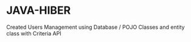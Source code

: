 # JAVA-HIBER

Created Users Management using Database / POJO Classes and entity class with Criteria API
